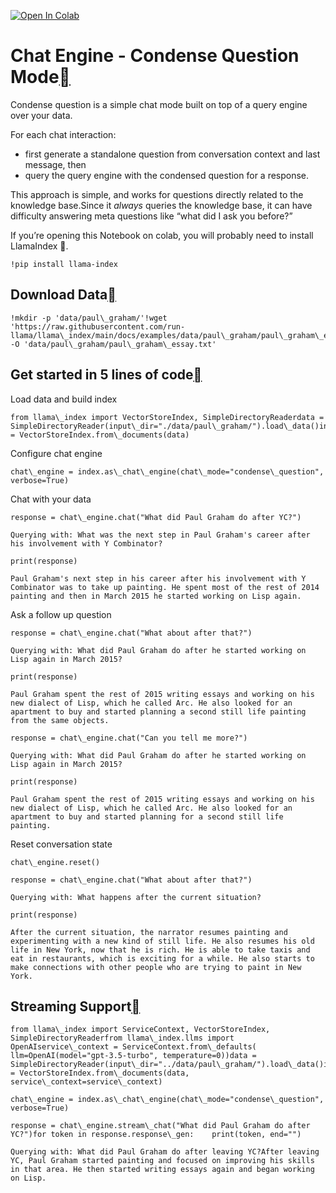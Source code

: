 [![Open In Colab](https://colab.research.google.com/assets/colab-badge.svg)](https://colab.research.google.com/github/jerryjliu/llama_index/blob/main/docs/examples/chat_engine/chat_engine_condense_question.ipynb)

Chat Engine - Condense Question Mode[](#chat-engine-condense-question-mode "Permalink to this heading")
========================================================================================================

Condense question is a simple chat mode built on top of a query engine over your data.

For each chat interaction:

* first generate a standalone question from conversation context and last message, then
* query the query engine with the condensed question for a response.

This approach is simple, and works for questions directly related to the knowledge base.Since it *always* queries the knowledge base, it can have difficulty answering meta questions like “what did I ask you before?”

If you’re opening this Notebook on colab, you will probably need to install LlamaIndex 🦙.


```
!pip install llama-index
```
Download Data[](#download-data "Permalink to this heading")
------------------------------------------------------------


```
!mkdir -p 'data/paul\_graham/'!wget 'https://raw.githubusercontent.com/run-llama/llama\_index/main/docs/examples/data/paul\_graham/paul\_graham\_essay.txt' -O 'data/paul\_graham/paul\_graham\_essay.txt'
```
Get started in 5 lines of code[](#get-started-in-5-lines-of-code "Permalink to this heading")
----------------------------------------------------------------------------------------------

Load data and build index


```
from llama\_index import VectorStoreIndex, SimpleDirectoryReaderdata = SimpleDirectoryReader(input\_dir="./data/paul\_graham/").load\_data()index = VectorStoreIndex.from\_documents(data)
```
Configure chat engine


```
chat\_engine = index.as\_chat\_engine(chat\_mode="condense\_question", verbose=True)
```
Chat with your data


```
response = chat\_engine.chat("What did Paul Graham do after YC?")
```

```
Querying with: What was the next step in Paul Graham's career after his involvement with Y Combinator?
```

```
print(response)
```

```
Paul Graham's next step in his career after his involvement with Y Combinator was to take up painting. He spent most of the rest of 2014 painting and then in March 2015 he started working on Lisp again.
```
Ask a follow up question


```
response = chat\_engine.chat("What about after that?")
```

```
Querying with: What did Paul Graham do after he started working on Lisp again in March 2015?
```

```
print(response)
```

```
Paul Graham spent the rest of 2015 writing essays and working on his new dialect of Lisp, which he called Arc. He also looked for an apartment to buy and started planning a second still life painting from the same objects.
```

```
response = chat\_engine.chat("Can you tell me more?")
```

```
Querying with: What did Paul Graham do after he started working on Lisp again in March 2015?
```

```
print(response)
```

```
Paul Graham spent the rest of 2015 writing essays and working on his new dialect of Lisp, which he called Arc. He also looked for an apartment to buy and started planning for a second still life painting.
```
Reset conversation state


```
chat\_engine.reset()
```

```
response = chat\_engine.chat("What about after that?")
```

```
Querying with: What happens after the current situation?
```

```
print(response)
```

```
After the current situation, the narrator resumes painting and experimenting with a new kind of still life. He also resumes his old life in New York, now that he is rich. He is able to take taxis and eat in restaurants, which is exciting for a while. He also starts to make connections with other people who are trying to paint in New York.
```
Streaming Support[](#streaming-support "Permalink to this heading")
--------------------------------------------------------------------


```
from llama\_index import ServiceContext, VectorStoreIndex, SimpleDirectoryReaderfrom llama\_index.llms import OpenAIservice\_context = ServiceContext.from\_defaults(    llm=OpenAI(model="gpt-3.5-turbo", temperature=0))data = SimpleDirectoryReader(input\_dir="../data/paul\_graham/").load\_data()index = VectorStoreIndex.from\_documents(data, service\_context=service\_context)
```

```
chat\_engine = index.as\_chat\_engine(chat\_mode="condense\_question", verbose=True)
```

```
response = chat\_engine.stream\_chat("What did Paul Graham do after YC?")for token in response.response\_gen:    print(token, end="")
```

```
Querying with: What did Paul Graham do after leaving YC?After leaving YC, Paul Graham started painting and focused on improving his skills in that area. He then started writing essays again and began working on Lisp.
```
